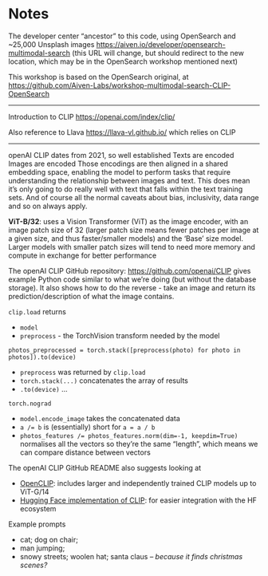 # Notes

The developer center “ancestor” to this code, using OpenSearch and
~25,000 Unsplash images
https://aiven.io/developer/opensearch-multimodal-search (this URL will 
change, but should redirect to the new location, which may be in the
OpenSearch workshop mentioned next)

This workshop is based on the OpenSearch original, at
https://github.com/Aiven-Labs/workshop-multimodal-search-CLIP-OpenSearch


----

Introduction to CLIP
https://openai.com/index/clip/ 

Also reference to Llava https://llava-vl.github.io/ which relies on CLIP

----

openAI CLIP dates from 2021, so well established
Texts are encoded
Images are encoded
Those encodings are then aligned in a shared embedding space, enabling the model to perform tasks that require understanding the relationship between images and text.
This does mean it’s only going to do really well with text that falls within the text training sets.
And of course all the normal caveats about bias, inclusivity, data range and so on always apply.

**ViT-B/32**:  uses a Vision Transformer (ViT) as the image encoder, with an 
image patch size of 32 (larger patch size means fewer patches per image at a given size, and thus faster/smaller models) and the ‘Base’ size model. Larger models with smaller patch sizes will tend to need more memory and compute in exchange for better performance

The openAI CLIP GitHub repository: https://github.com/openai/CLIP gives example Python code similar to what we’re doing (but without the database storage). It also shows how to do the reverse - take an image and return its prediction/description of what the image contains.

`clip.load` returns
* `model`
* `preprocess` - the TorchVision transform needed by the model

`photos_preprocessed = torch.stack([preprocess(photo) for photo in photos]).to(device)`
* `preprocess` was returned by `clip.load`
* `torch.stack(...)` concatenates the array of results
* `.to(device)` …

`torch.nograd` 
* `model.encode_image` takes the concatenated data
* `a /= b` is (essentially) short for `a = a / b`
* `photos_features /= photos_features.norm(dim=-1, keepdim=True)` normalises 
  all the vectors so they’re the same “length”, which means we can compare distance between vectors

The openAI CLIP GitHub README also suggests looking at
* [OpenCLIP](https://github.com/mlfoundations/open_clip): includes larger 
  and independently trained CLIP models up to 
  ViT-G/14
* [Hugging Face implementation of CLIP](https://huggingface.co/docs/transformers/model_doc/clip): for easier integration with the HF 
  ecosystem

Example prompts
* cat; dog on chair;
* man jumping; 
* snowy streets; woolen hat; santa claus _– because it finds christmas 
  scenes?_



